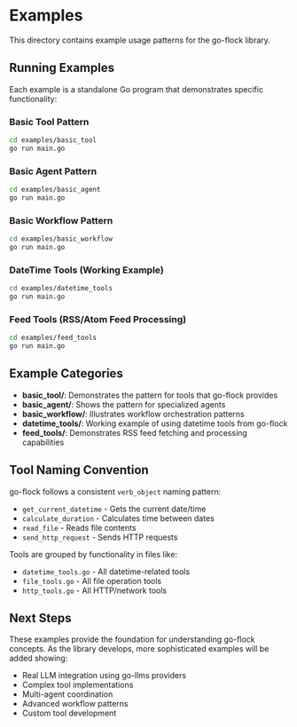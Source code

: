 # Examples

This directory contains example usage patterns for the go-flock library.

## Running Examples

Each example is a standalone Go program that demonstrates specific functionality:

### Basic Tool Pattern
```bash
cd examples/basic_tool
go run main.go
```

### Basic Agent Pattern
```bash
cd examples/basic_agent
go run main.go
```

### Basic Workflow Pattern
```bash
cd examples/basic_workflow  
go run main.go
```

### DateTime Tools (Working Example)
```bash
cd examples/datetime_tools
go run main.go
```

### Feed Tools (RSS/Atom Feed Processing)
```bash
cd examples/feed_tools
go run main.go
```

## Example Categories

- **basic_tool/**: Demonstrates the pattern for tools that go-flock provides
- **basic_agent/**: Shows the pattern for specialized agents  
- **basic_workflow/**: Illustrates workflow orchestration patterns
- **datetime_tools/**: Working example of using datetime tools from go-flock
- **feed_tools/**: Demonstrates RSS feed fetching and processing capabilities

## Tool Naming Convention

go-flock follows a consistent `verb_object` naming pattern:
- `get_current_datetime` - Gets the current date/time
- `calculate_duration` - Calculates time between dates
- `read_file` - Reads file contents
- `send_http_request` - Sends HTTP requests

Tools are grouped by functionality in files like:
- `datetime_tools.go` - All datetime-related tools
- `file_tools.go` - All file operation tools
- `http_tools.go` - All HTTP/network tools

## Next Steps

These examples provide the foundation for understanding go-flock concepts. As the library develops, more sophisticated examples will be added showing:

- Real LLM integration using go-llms providers
- Complex tool implementations
- Multi-agent coordination
- Advanced workflow patterns
- Custom tool development